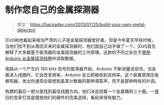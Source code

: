# 制作您自己的金属探测器

> 原文：<https://hackaday.com/2013/07/25/build-your-own-metal-detector/>

[Dzl]和他看起来相当严肃的儿子是金属探测器爱好者。但是今年夏天早些时候，当他们找不到从商店买来的金属探测器时，他们就自己动手做了一个。[Dzl]首先解释了大多数基于振荡器的金属探测器的工作原理。这款的不同之处在于[使用 Arduino 从金属探测线圈](http://dzlsevilgeniuslair.blogspot.dk/2013/07/diy-arduino-based-metal-detector.html)中读取数据。

电路从一个产生约 160 kHz 信号的振荡器开始，Arduino 不断测量该信号。当金属进入线圈时，它会改变频率，Arduino 会立即接收到该频率。这个装置使用压电蜂鸣器，发出你通常会联想到盖革计数器的那种滴答声，而不是那种特有的升调。

构建的最后一部分是找到最佳线圈方向。他们决定绕着一个金属桶转三十圈。一盏旧的宜家灯具是摆放他们的硬件的完美选择，看起来很有魅力。
